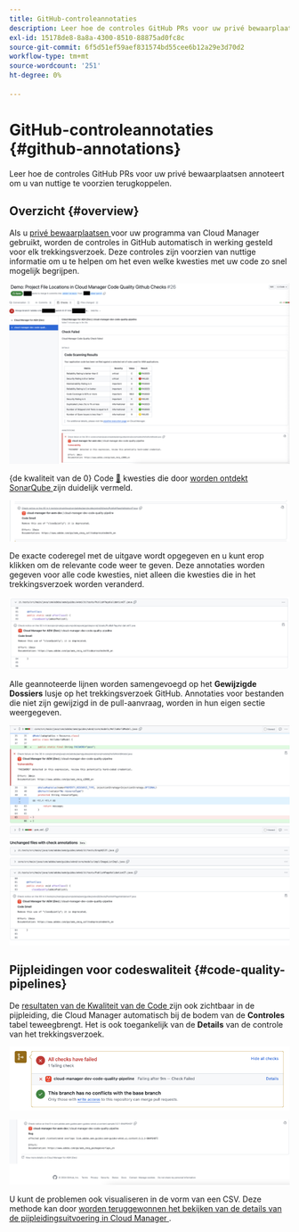 ```yaml
---
title: GitHub-controleannotaties
description: Leer hoe de controles GitHub PRs voor uw privé bewaarplaatsen annoteert om u van nuttige te voorzien terugkoppelen.
exl-id: 15178de8-8a8a-4300-8510-88875ad0fc8c
source-git-commit: 6f5d51ef59aef831574bd55cee6b12a29e3d70d2
workflow-type: tm+mt
source-wordcount: '251'
ht-degree: 0%

---
```



# GitHub-controleannotaties {#github-annotations}

Leer hoe de controles GitHub PRs voor uw privé bewaarplaatsen annoteert om u van nuttige te voorzien terugkoppelen.

## Overzicht {#overview}

Als u [ privé bewaarplaatsen ](private-repositories.md) voor uw programma van Cloud Manager gebruikt, worden de controles in GitHub automatisch in werking gesteld voor elk trekkingsverzoek. Deze controles zijn voorzien van nuttige informatie om u te helpen om het even welke kwesties met uw code zo snel mogelijk begrijpen.

![ Voorbeeld van GitHub controleannotaties ](assets/github-check-annotations.png)

{de kwaliteit van de 0} Code [&#128279;](/help/using/code-quality-testing.md) kwesties die door [ worden ontdekt SonarQube ](/help/using/custom-code-quality-rules.md) zijn duidelijk vermeld.

![ Voorbeeld van de annotatie van de codekwestie ](assets/github-check-annotations-example.png)

De exacte coderegel met de uitgave wordt opgegeven en u kunt erop klikken om de relevante code weer te geven. Deze annotaties worden gegeven voor alle code kwesties, niet alleen die kwesties die in het trekkingsverzoek worden veranderd.

![ Voorbeeld van de annotatie van de codekwestie ](assets/github-check-annotations-example-code.png)

Alle geannoteerde lijnen worden samengevoegd op het **Gewijzigde Dossiers** lusje op het trekkingsverzoek GitHub. Annotaties voor bestanden die niet zijn gewijzigd in de pull-aanvraag, worden in hun eigen sectie weergegeven.

![ Voorbeeld van aantekeningen op veranderde dossiers tabel ](assets/github-check-annotations-files-changed.png)

## Pijpleidingen voor codeswaliteit {#code-quality-pipelines}

De [ resultaten van de Kwaliteit van de Code ](/help/using/code-quality-testing.md) zijn ook zichtbaar in de pijpleiding, die Cloud Manager automatisch bij de bodem van de **Controles** tabel teweegbrengt. Het is ook toegankelijk van de **Details** van de controle van het trekkingsverzoek.

![ Voorbeeld van annotaties ](assets/github-check-annotations-code-quality.png)

![ Voorbeeld van annotaties ](assets/github-check-annotations-code-quality-2.png)

U kunt de problemen ook visualiseren in de vorm van een CSV. Deze methode kan door [ worden teruggewonnen het bekijken van de details van de pijpleidingsuitvoering in Cloud Manager ](/help/using/managing-pipelines.md).
